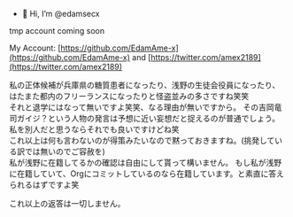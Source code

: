 - 👋 Hi, I’m @edamsecx

tmp account
coming soon

My Account: [https://github.com/EdamAme-x](https://github.com/EdamAme-x) and [https://twitter.com/amex2189](https://twitter.com/amex2189)

私の正体候補が兵庫県の糖質患者になったり、浅野の生徒会役員になったり、  
はたまた都内のフリーランスになったりと怪盗並みの多さですね笑笑  
それと退学にはなって無いですよ笑笑、なる理由が無いですから。
その吉岡竜司ガイジ？という人物の発言は予想に近い妄想だと捉えるのが普通でしょう。
私を別人だと思うならそれでも良いですけどね笑  
これ以上は何も言わないのが得策みたいなので黙っておきますね。(挑発している訳では無いのでご容赦を)  
私が浅野に在籍してるかの確認は自由にして貰って構いません。
もし私が浅野に在籍していて、Orgにコミットしているのなら在籍しています。と素直に答えられるはずですよ笑

これ以上の返答は一切しません。
<!---
edamsecx/edamsecx is a ✨ special ✨ repository because its `README.md` (this file) appears on your GitHub profile.
You can click the Preview link to take a look at your changes.
--->
